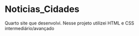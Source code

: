 # Noticias_Cidades
Quarto site que desenvolvi. Nesse projeto utilizei HTML e CSS intermediário/avançado
